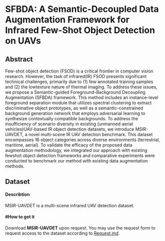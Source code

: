 # SFBDA: A Semantic-Decoupled Data Augmentation Framework for Infrared Few-Shot Object Detection on UAVs

## Abstract
Few-shot object detection (FSOD) is a critical frontier in computer vision research. However, the task of infrared(IR) FSOD presents significant technical challenges, primarily due to (1) few annotated training samples and (2) the lowtexture nature of thermal imaging. To address these issues, we propose a Semantic-guided Foreground-Background Decoupling Augmentation (SFBDA) framework. This method includes an instance-level foreground separation module that utilizes spectral clustering to extract discriminative object prototypes, as well as a semantic-constrained background generation network that employs adversarial learning to synthesize contextually compatible backgrounds. To address the insufficiency of scenario diversity in existing (unmanned aerial vehicles)UAV-based IR object detection datasets, we introduce MSIR-UAVDET, a novel multi-scene IR UAV detection benchmark. This dataset encompasses 16 object categories across diverse environments (terrestrial, maritime, aerial). To validate the efficacy of the proposed data augmentation methodology, we integrated our approach with existing fewshot object detection frameworks and comparative experiments were conducted to benchmark our method with existing data augmentation methods.

## Dataset

#### Describtion
MSIR-UAVDET is a multi-scene infrared UAV detection dataset.

#### #How to get it
Download **MSIR-UAVDET** upon request. You may use the request form to request access to the dataset according to [Request.md](https://github.com/Sea814/SFBDA/blob/main/Request.md).
